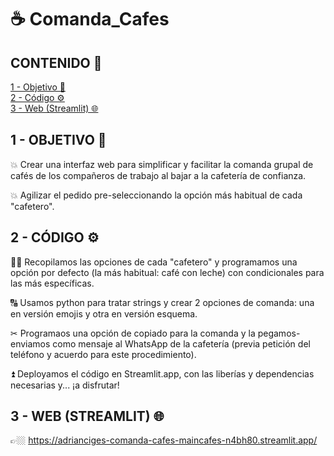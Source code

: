 # ☕ Comanda_Cafes
## CONTENIDO 📑
[1 - Objetivo 🎯](#O)<br />
[2 - Código ⚙️](#SRC) <br />
[3 - Web (Streamlit) 🌐](#WEB) <br />
 
## 1 - OBJETIVO 🎯<a name="O"/>   
💥 Crear una interfaz web para simplificar y facilitar la comanda grupal de cafés de los compañeros de trabajo al bajar a la cafetería de confianza. <br />

💥 Agilizar el pedido pre-seleccionando la opción más habitual de cada "cafetero". <br />

## 2 - CÓDIGO ⚙️ <a name="SRC"/>

🙋‍♀️ Recopilamos las opciones de cada "cafetero" y programamos una opción por defecto (la más habitual: café con leche) con condicionales para las más específicas.<br />

🔠 Usamos python para tratar strings y crear 2 opciones de comanda: una en versión emojis y otra en versión esquema.<br />

✂ Programaos una opción de copiado para la comanda y la pegamos-enviamos como mensaje al WhatsApp de la cafetería (previa petición del teléfono y acuerdo para este procedimiento).<br />

⏫ Deployamos el código en Streamlit.app, con las liberías y dependencias necesarias y... ¡a disfrutar!

## 3 - WEB (STREAMLIT) 🌐 <a name="WEB"/>
👉🏼 https://adrianciges-comanda-cafes-maincafes-n4bh80.streamlit.app/
